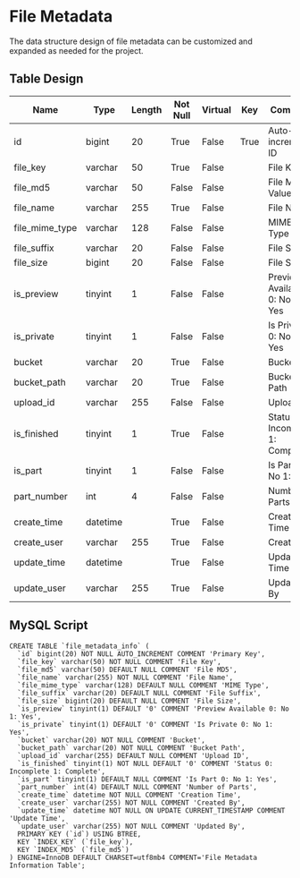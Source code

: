 # File Metadata

The data structure design of file metadata can be customized and expanded as needed for the project.

## Table Design

| Name           | Type     | Length | Not Null | Virtual | Key  | Comment                     |
|----------------|----------|--------|----------|---------|------|-----------------------------|
| id             | bigint   | 20     | True     | False   | True | Auto-increment ID           |
| file_key       | varchar  | 50     | True     | False   |      | File Key                    |
| file_md5       | varchar  | 50     | False    | False   |      | File MD5 Value              |
| file_name      | varchar  | 255    | True     | False   |      | File Name                   |
| file_mime_type | varchar  | 128    | False    | False   |      | MIME Type                   |
| file_suffix    | varchar  | 20     | False    | False   |      | File Suffix                 |
| file_size      | bigint   | 20     | False    | False   |      | File Size                   |
| is_preview     | tinyint  | 1      | False    | False   |      | Preview Available 0: No 1: Yes |
| is_private     | tinyint  | 1      | False    | False   |      | Is Private 0: No 1: Yes     |
| bucket         | varchar  | 20     | True     | False   |      | Bucket                      |
| bucket_path    | varchar  | 20     | True     | False   |      | Bucket Path                 |
| upload_id      | varchar  | 255    | False    | False   |      | Upload ID                   |
| is_finished    | tinyint  | 1      | True     | False   |      | Status 0: Incomplete 1: Complete |
| is_part        | tinyint  | 1      | False    | False   |      | Is Part 0: No 1: Yes        |
| part_number    | int      | 4      | False    | False   |      | Number of Parts             |
| create_time    | datetime |        | True     | False   |      | Creation Time               |
| create_user    | varchar  | 255    | True     | False   |      | Created By                  |
| update_time    | datetime |        | True     | False   |      | Update Time                 |
| update_user    | varchar  | 255    | True     | False   |      | Updated By                  |

## MySQL Script
```
CREATE TABLE `file_metadata_info` (
  `id` bigint(20) NOT NULL AUTO_INCREMENT COMMENT 'Primary Key',
  `file_key` varchar(50) NOT NULL COMMENT 'File Key',
  `file_md5` varchar(50) DEFAULT NULL COMMENT 'File MD5',
  `file_name` varchar(255) NOT NULL COMMENT 'File Name',
  `file_mime_type` varchar(128) DEFAULT NULL COMMENT 'MIME Type',
  `file_suffix` varchar(20) DEFAULT NULL COMMENT 'File Suffix',
  `file_size` bigint(20) DEFAULT NULL COMMENT 'File Size',
  `is_preview` tinyint(1) DEFAULT '0' COMMENT 'Preview Available 0: No 1: Yes',
  `is_private` tinyint(1) DEFAULT '0' COMMENT 'Is Private 0: No 1: Yes',
  `bucket` varchar(20) NOT NULL COMMENT 'Bucket',
  `bucket_path` varchar(20) NOT NULL COMMENT 'Bucket Path',
  `upload_id` varchar(255) DEFAULT NULL COMMENT 'Upload ID',
  `is_finished` tinyint(1) NOT NULL DEFAULT '0' COMMENT 'Status 0: Incomplete 1: Complete',
  `is_part` tinyint(1) DEFAULT NULL COMMENT 'Is Part 0: No 1: Yes',
  `part_number` int(4) DEFAULT NULL COMMENT 'Number of Parts',
  `create_time` datetime NOT NULL COMMENT 'Creation Time',
  `create_user` varchar(255) NOT NULL COMMENT 'Created By',
  `update_time` datetime NOT NULL ON UPDATE CURRENT_TIMESTAMP COMMENT 'Update Time',
  `update_user` varchar(255) NOT NULL COMMENT 'Updated By',
  PRIMARY KEY (`id`) USING BTREE,
  KEY `INDEX_KEY` (`file_key`),
  KEY `INDEX_MD5` (`file_md5`)
) ENGINE=InnoDB DEFAULT CHARSET=utf8mb4 COMMENT='File Metadata Information Table';
```